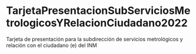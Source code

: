 # TarjetaPresentacionSubServiciosMetrologicosYRelacionCiudadano2022
Tarjeta de presentación para la subdirección de servicios metrológicos y relación con el ciudadano (e) del INM
